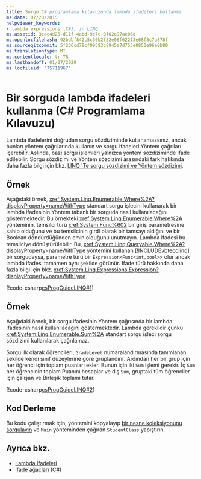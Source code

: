 ```yaml
---
title: Sorgu C# programlama kılavuzunda lambda ifadeleri kullanma
ms.date: 07/20/2015
helpviewer_keywords:
- lambda expressions [C#], in LINQ
ms.assetid: 3cac4d25-d11f-4abd-9e7c-0f02e97ae06d
ms.openlocfilehash: 92bdbf842c5c30b2f32e06f622f3e08f3c7a878f
ms.sourcegitcommit: 5f236cd78cf09593c8945a7d753e0850e96a0b80
ms.translationtype: MT
ms.contentlocale: tr-TR
ms.lasthandoff: 01/07/2020
ms.locfileid: "75711967"
---
```

# <a name="how-to-use-lambda-expressions-in-a-query-c-programming-guide"></a>Bir sorguda lambda ifadeleri kullanma (C# Programlama Kılavuzu)
Lambda ifadelerini doğrudan sorgu sözdiziminde kullanamazsınız, ancak bunları yöntem çağrılarında kullanın ve sorgu ifadeleri Yöntem çağrıları içerebilir. Aslında, bazı sorgu işlemleri yalnızca yöntem sözdiziminde ifade edilebilir. Sorgu sözdizimi ve Yöntem sözdizimi arasındaki fark hakkında daha fazla bilgi için bkz. [LINQ 'Te sorgu sözdizimi ve Yöntem sözdizimi](../concepts/linq/query-syntax-and-method-syntax-in-linq.md).  
  
## <a name="example"></a>Örnek  
 Aşağıdaki örnek, <xref:System.Linq.Enumerable.Where%2A?displayProperty=nameWithType> standart sorgu işlecini kullanarak bir lambda ifadesinin Yöntem tabanlı bir sorguda nasıl kullanılacağını göstermektedir. Bu örnekteki <xref:System.Linq.Enumerable.Where%2A> yönteminin, temsilci türü <xref:System.Func%602> bir giriş parametresine sahip olduğunu ve bu temsilcinin girdi olarak bir tamsayı aldığını ve bir Boolean döndürdüğünden emin olduğunu unutmayın. Lambda ifadesi bu temsilciye dönüştürülebilir. Bu, <xref:System.Linq.Queryable.Where%2A?displayProperty=nameWithType> yöntemini kullanan [!INCLUDE[vbtecdlinq](~/includes/vbtecdlinq-md.md)] bir sorgudaysa, parametre türü bir `Expression<Func<int,bool>>` olur ancak lambda ifadesi tamamen aynı şekilde görünür. Ifade türü hakkında daha fazla bilgi için bkz. <xref:System.Linq.Expressions.Expression?displayProperty=nameWithType>.  
  
 [!code-csharp[csProgGuideLINQ#1](~/samples/snippets/csharp/VS_Snippets_VBCSharp/csProgGuideLINQ/CS/csrefLINQHowTos.cs#1)]  
  
## <a name="example"></a>Örnek  
 Aşağıdaki örnek, bir sorgu ifadesinin Yöntem çağrısında bir lambda ifadesinin nasıl kullanılacağını göstermektedir. Lambda gereklidir çünkü <xref:System.Linq.Enumerable.Sum%2A> standart sorgu işleci sorgu sözdizimi kullanılarak çağrılamaz.  
  
 Sorgu ilk olarak öğrencileri, `GradeLevel` numaralandırmasında tanımlanan şekilde kendi sınıf düzeylerine göre gruplandırır. Ardından her bir grup için her öğrenci için toplam puanları ekler. Bunun için iki `Sum` işlemi gerekir. İç `Sum` her öğrencinin toplam Puanını hesaplar ve dış `Sum`, gruptaki tüm öğrenciler için çalışan ve Birleşik toplamı tutar.  
  
 [!code-csharp[csProgGuideLINQ#2](~/samples/snippets/csharp/VS_Snippets_VBCSharp/csProgGuideLINQ/CS/csrefLINQHowTos.cs#2)]  
  
## <a name="compiling-the-code"></a>Kod Derleme  
 Bu kodu çalıştırmak için, yöntemini kopyalayıp [bir nesne koleksiyonunu sorgulayın](../../linq/query-a-collection-of-objects.md) ve `Main` yönteminden çağıran `StudentClass` yapıştırın.
  
## <a name="see-also"></a>Ayrıca bkz.

- [Lambda İfadeleri](./lambda-expressions.md)
- [İfade ağaçları (C#)](../concepts/expression-trees/index.md)
